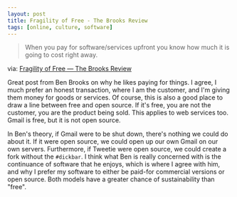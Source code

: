 ```yaml
---
layout: post
title: Fragility of Free - The Brooks Review
tags: [online, culture, software]
---
```


>When you pay for software/services upfront you know how much it is going to cost right away.

via: [Fragility of Free — The Brooks Review](http://brooksreview.net/2011/03/fragility-free/#footnote_2_5783)

Great post from Ben Brooks on why he likes paying for things. I agree, I much prefer an honest transaction, where I am the customer, and I'm giving them money for goods or services. Of course, this is also a good place to draw a line between free and open source. If it's free, you are not the customer, you are the product being sold. This applies to web services too. Gmail is free, but it is not open source. 

In Ben's theory, if Gmail were to be shut down, there's nothing we could do about it. If it were open source, we could open up our own Gmail on our own servers. Furthermore, if Tweetie were open source, we could create a fork without the `#dickbar`. I think what Ben is really concerned with is the continuance of software that he enjoys, which is where I agree with him, and why I prefer my software to either be paid-for commercial versions or open source. Both models have a greater chance of sustainability than "free". 
